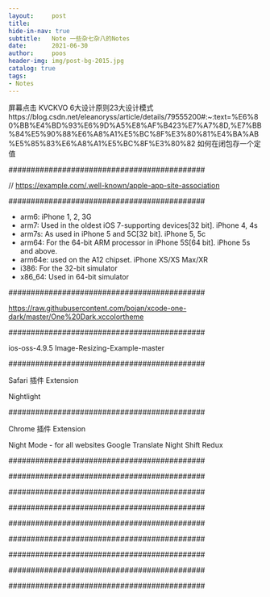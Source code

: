 ```yaml
---
layout:     post
title:     
hide-in-nav: true
subtitle:   Note 一些杂七杂八的Notes
date:       2021-06-30
author:     poos
header-img: img/post-bg-2015.jpg
catalog: true
tags:
- Notes
---
```



屏幕点击
KVCKVO
6大设计原则23大设计模式https://blog.csdn.net/eleanoryss/article/details/79555200#:~:text=%E6%80%BB%E4%BD%93%E6%9D%A5%E8%AF%B423%E7%A7%8D,%E7%BB%84%E5%90%88%E6%A8%A1%E5%BC%8F%E3%80%81%E4%BA%AB%E5%85%83%E6%A8%A1%E5%BC%8F%E3%80%82
如何在闭包存一个定值

############################################

// https://example.com/.well-known/apple-app-site-association

############################################

- arm6: iPhone 1, 2, 3G
- arm7: Used in the oldest iOS 7-supporting devices[32 bit]. iPhone 4, 4s
- arm7s: As used in iPhone 5 and 5C[32 bit]. iPhone 5, 5c
- arm64: For the 64-bit ARM processor in iPhone 5S[64 bit]. iPhone 5s and above.
- arm64e: used on the A12 chipset. iPhone XS/XS Max/XR
- i386: For the 32-bit simulator
- x86_64: Used in 64-bit simulator

############################################

https://raw.githubusercontent.com/bojan/xcode-one-dark/master/One%20Dark.xccolortheme

############################################

ios-oss-4.9.5
Image-Resizing-Example-master

############################################

Safari 插件 Extension

Nightlight

############################################

Chrome 插件 Extension

Night Mode - for all websites
Google Translate
Night Shift Redux

############################################

############################################

############################################

############################################

############################################

############################################

############################################

############################################

############################################

<!-- test  -->









